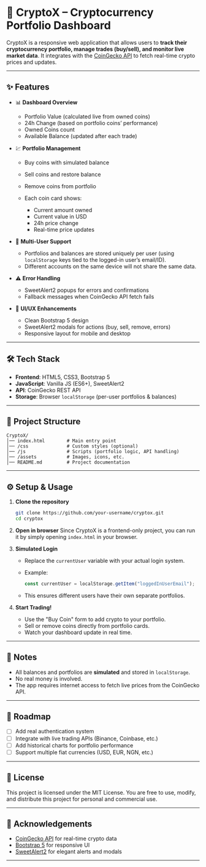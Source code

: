 # 🚀 CryptoX – Cryptocurrency Portfolio Dashboard

CryptoX is a responsive web application that allows users to **track their cryptocurrency portfolio, manage trades (buy/sell), and monitor live market data**. It integrates with the [CoinGecko API](https://www.coingecko.com/en/api) to fetch real-time crypto prices and updates.

---

## ✨ Features

* 📊 **Dashboard Overview**

  * Portfolio Value (calculated live from owned coins)
  * 24h Change (based on portfolio coins’ performance)
  * Owned Coins count
  * Available Balance (updated after each trade)

* 💹 **Portfolio Management**

  * Buy coins with simulated balance
  * Sell coins and restore balance
  * Remove coins from portfolio
  * Each coin card shows:

    * Current amount owned
    * Current value in USD
    * 24h price change
    * Real-time price updates

* 🔐 **Multi-User Support**

  * Portfolios and balances are stored uniquely per user (using `localStorage` keys tied to the logged-in user’s email/ID).
  * Different accounts on the same device will not share the same data.

* ⚠ **Error Handling**

  * SweetAlert2 popups for errors and confirmations
  * Fallback messages when CoinGecko API fetch fails

* 🎨 **UI/UX Enhancements**

  * Clean Bootstrap 5 design
  * SweetAlert2 modals for actions (buy, sell, remove, errors)
  * Responsive layout for mobile and desktop

---

## 🛠️ Tech Stack

* **Frontend**: HTML5, CSS3, Bootstrap 5
* **JavaScript**: Vanilla JS (ES6+), SweetAlert2
* **API**: CoinGecko REST API
* **Storage**: Browser `localStorage` (per-user portfolios & balances)

---

## 📂 Project Structure

```
CryptoX/
│── index.html        # Main entry point
│── /css              # Custom styles (optional)
│── /js               # Scripts (portfolio logic, API handling)
│── /assets           # Images, icons, etc.
│── README.md         # Project documentation
```

---

## ⚙️ Setup & Usage

1. **Clone the repository**

   ```bash
   git clone https://github.com/your-username/cryptox.git
   cd cryptox
   ```

2. **Open in browser**
   Since CryptoX is a frontend-only project, you can run it by simply opening `index.html` in your browser.

3. **Simulated Login**

   * Replace the `currentUser` variable with your actual login system.
   * Example:

     ```js
     const currentUser = localStorage.getItem("loggedInUserEmail");
     ```
   * This ensures different users have their own separate portfolios.

4. **Start Trading!**

   * Use the "Buy Coin" form to add crypto to your portfolio.
   * Sell or remove coins directly from portfolio cards.
   * Watch your dashboard update in real time.

---

## 🚨 Notes

* All balances and portfolios are **simulated** and stored in `localStorage`.
* No real money is involved.
* The app requires internet access to fetch live prices from the CoinGecko API.

---

## 📌 Roadmap

* [ ] Add real authentication system
* [ ] Integrate with live trading APIs (Binance, Coinbase, etc.)
* [ ] Add historical charts for portfolio performance
* [ ] Support multiple fiat currencies (USD, EUR, NGN, etc.)

---

## 📜 License

This project is licensed under the MIT License.
You are free to use, modify, and distribute this project for personal and commercial use.

---

## 🙌 Acknowledgements

* [CoinGecko API](https://www.coingecko.com/en/api) for real-time crypto data
* [Bootstrap 5](https://getbootstrap.com/) for responsive UI
* [SweetAlert2](https://sweetalert2.github.io/) for elegant alerts and modals

---
